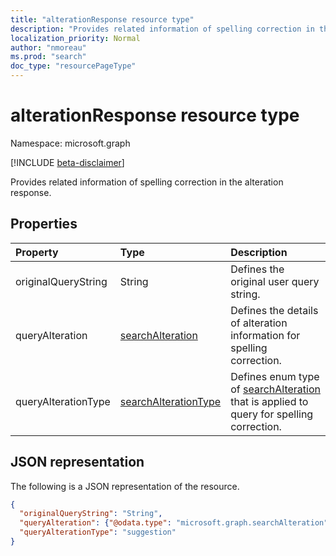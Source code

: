 ```yaml
---
title: "alterationResponse resource type"
description: "Provides related information of spelling correction in the alteration response."
localization_priority: Normal
author: "nmoreau"
ms.prod: "search"
doc_type: "resourcePageType"
---
```


# alterationResponse resource type

Namespace: microsoft.graph

[!INCLUDE [beta-disclaimer](../../includes/beta-disclaimer.md)]

Provides related information of spelling correction in the alteration response.

## Properties

| Property     | Type        | Description |
|:-------------|:------------|:------------|
|originalQueryString|String| Defines the original user query string.|
|queryAlteration|[searchAlteration](searchalteration.md)| Defines the details of alteration information for spelling correction.|
|queryAlterationType|[searchAlterationType](enums.md#searchAlterationType)| Defines enum type of [searchAlteration](searchalteration.md) that is applied to query for spelling correction.|

## JSON representation

The following is a JSON representation of the resource.

<!-- {
  "blockType": "resource",
  "optionalProperties": [

  ],
  "@odata.type": "microsoft.graph.alterationResponse",
  "baseType": null
}-->

```json
{
  "originalQueryString": "String",
  "queryAlteration": {"@odata.type": "microsoft.graph.searchAlteration"},
  "queryAlterationType": "suggestion"
}
```